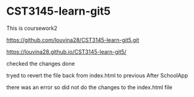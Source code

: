 # CST3145-learn-git5
This is coursework2

https://github.com/louvina28/CST3145-learn-git5.git

https://louvina28.github.io/CST3145-learn-git5/

checked the changes done

tryed to revert the file back from index.html to previous After SchoolApp

there was an error so did not do the changes to the index.html file
